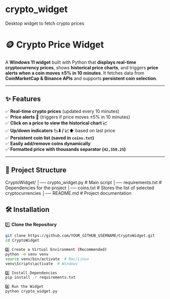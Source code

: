 # crypto_widget
Desktop widget to fetch crypto prices

# 🪙 Crypto Price Widget

A **Windows 11 widget** built with Python that **displays real-time cryptocurrency prices**, shows **historical price charts**, and triggers **price alerts when a coin moves ±5% in 10 minutes**. It fetches data from **CoinMarketCap & Binance APIs** and supports **persistent coin selection**.

---

## ✨ Features
✅ **Real-time crypto prices** (updated every 10 minutes)  
✅ **Price alerts 🚨** (triggers if price moves ±5% in 10 minutes)  
✅ **Click on a price to view the historical chart 📈**  
✅ **Up/down indicators 📉⬇️ / 📈⬆️** based on last price  
✅ **Persistent coin list (saved in `coins.txt`)**  
✅ **Easily add/remove coins dynamically**  
✅ **Formatted price with thousands separator (`42,350.25`)**  

---

## 📂 Project Structure
CryptoWidget/
│── crypto_widget.py      # Main script
│── requirements.txt      # Dependencies for the project
│── coins.txt             # Stores the list of selected cryptocurrencies
│── README.md             # Project documentation


## 🛠️ Installation

1️⃣ **Clone the Repository**
```bash
git clone https://github.com/YOUR_GITHUB_USERNAME/CryptoWidget.git
cd CryptoWidget

2️⃣ Create a Virtual Environment (Recommended)
python -m venv venv
source venv/bin/activate  # Mac/Linux
venv\Scripts\activate  # Windows

3️⃣ Install Dependencies
pip install -r requirements.txt

4️⃣ Run the Widget
python crypto_widget.py


